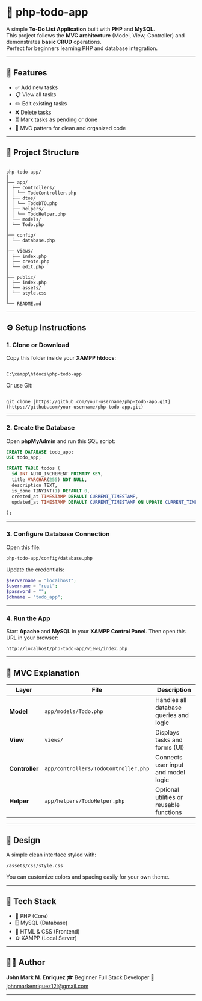 # 📝 php-todo-app

A simple **To-Do List Application** built with **PHP** and **MySQL**.  
This project follows the **MVC architecture** (Model, View, Controller) and demonstrates **basic CRUD** operations.  
Perfect for beginners learning PHP and database integration.

---

## 🚀 Features

- ✅ Add new tasks
- 📋 View all tasks
- ✏️ Edit existing tasks
- ❌ Delete tasks
- ⏳ Mark tasks as pending or done
- 🧩 MVC pattern for clean and organized code

---

## 🧱 Project Structure

```

php-todo-app/
│
├── app/
│ ├── controllers/
│ │ └── TodoController.php
│ ├── dtos/
│ │ └── TodoDTO.php
│ ├── helpers/
│ │ └── TodoHelper.php
│ └── models/
│ └── Todo.php
│
├── config/
│ └── database.php
│
├── views/
│ ├── index.php
│ ├── create.php
│ └── edit.php
│
├── public/
│ ├── index.php
│ └── assets/
│ └── style.css
│
└── README.md

```

---

## ⚙️ Setup Instructions

### 1. Clone or Download

Copy this folder inside your **XAMPP htdocs**:

```

C:\xampp\htdocs\php-todo-app

```

Or use Git:

```

git clone [https://github.com/your-username/php-todo-app.git](https://github.com/your-username/php-todo-app.git)

```

---

### 2. Create the Database

Open **phpMyAdmin** and run this SQL script:

```sql
CREATE DATABASE todo_app;
USE todo_app;

CREATE TABLE todos (
  id INT AUTO_INCREMENT PRIMARY KEY,
  title VARCHAR(255) NOT NULL,
  description TEXT,
  is_done TINYINT(1) DEFAULT 0,
  created_at TIMESTAMP DEFAULT CURRENT_TIMESTAMP,
  updated_at TIMESTAMP DEFAULT CURRENT_TIMESTAMP ON UPDATE CURRENT_TIMESTAMP;

);
```

---

### 3. Configure Database Connection

Open this file:

```
php-todo-app/config/database.php
```

Update the credentials:

```php
$servername = "localhost";
$username = "root";
$password = "";
$dbname = "todo_app";
```

---

### 4. Run the App

Start **Apache** and **MySQL** in your **XAMPP Control Panel**.
Then open this URL in your browser:

```
http://localhost/php-todo-app/views/index.php
```

---

## 🧠 MVC Explanation

| Layer          | File                                 | Description                              |
| -------------- | ------------------------------------ | ---------------------------------------- |
| **Model**      | `app/models/Todo.php`                | Handles all database queries and logic   |
| **View**       | `views/`                             | Displays tasks and forms (UI)            |
| **Controller** | `app/controllers/TodoController.php` | Connects user input and model logic      |
| **Helper**     | `app/helpers/TodoHelper.php`         | Optional utilities or reusable functions |

---

## 🎨 Design

A simple clean interface styled with:

```
/assets/css/style.css
```

You can customize colors and spacing easily for your own theme.

---

## 🧩 Tech Stack

- 🐘 PHP (Core)
- 🗄️ MySQL (Database)
- 🧱 HTML & CSS (Frontend)
- ⚙️ XAMPP (Local Server)

---

## 🧑‍💻 Author

**John Mark M. Enriquez**
🎓 Beginner Full Stack Developer
📧 johnmarkenriquez12l@gmail.com

---
